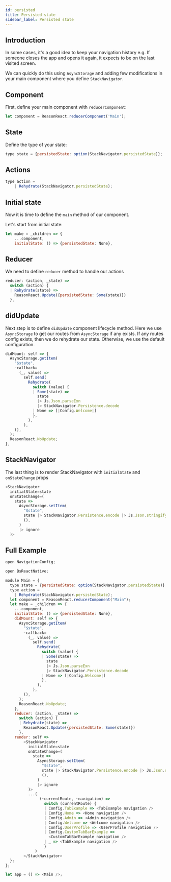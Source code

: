 ```yaml
---
id: persisted
title: Persisted state
sidebar_label: Persisted state
---
```


## Introduction

In some cases, it's a good idea to keep your navigation history e.g. If someone closes the app and opens it again, it expects to be on the last visited screen.

We can quickly do this using `AsyncStorage` and adding few modifications in your main component where you define `StackNavigator`.

## Component

First, define your main component with `reducerComponent`:

```js
let component = ReasonReact.reducerComponent('Main');
```

## State

Define the type of your state:

```js
type state = {persistedState: option(StackNavigator.persistedState)};
```

## Actions

```js
type action =
    | Rehydrate(StackNavigator.persistedState);
```

## Initial state

Now it is time to define the `main` method of our component.

Let's start from initial state:

```js
let make = _children => {
    ...component,
    initialState: () => {persistedState: None},
```

## Reducer

We need to define `reducer` method to handle our actions

```js
reducer: (action, _state) =>
  switch (action) {
  | Rehydrate(state) =>
    ReasonReact.Update({persistedState: Some(state)})
  },
```

## didUpdate

Next step is to define `didUpdate` component lifecycle method.
Here we use `AsyncStorage` to get our routes from `AsyncStorage` if any exists.
If any routes config exists, then we do rehydrate our state. Otherwise, we use the default configuration.

```js
didMount: self => {
  AsyncStorage.getItem(
    "$state",
    ~callback=
      (_, value) =>
        self.send(
          Rehydrate(
            switch (value) {
            | Some(state) =>
              state
              |> Js.Json.parseExn
              |> StackNavigator.Persistence.decode
            | None => [|Config.Welcome|]
            },
          ),
        ),
    (),
  );
  ReasonReact.NoUpdate;
},
```

## StackNavigator

The last thing is to render StackNavigator with `initialState` and `onStateChange` props

```js
<StackNavigator
  initialState=state
  onStateChange=(
    state =>
      AsyncStorage.setItem(
        "$state",
        state |> StackNavigator.Persistence.encode |> Js.Json.stringify,
        (),
      )
      |> ignore
  )>
```

## Full Example

```js
open NavigationConfig;

open BsReactNative;

module Main = {
  type state = {persistedState: option(StackNavigator.persistedState)};
  type action =
    | Rehydrate(StackNavigator.persistedState);
  let component = ReasonReact.reducerComponent("Main");
  let make = _children => {
    ...component,
    initialState: () => {persistedState: None},
    didMount: self => {
      AsyncStorage.getItem(
        "$state",
        ~callback=
          (_, value) =>
            self.send(
              Rehydrate(
                switch (value) {
                | Some(state) =>
                  state
                  |> Js.Json.parseExn
                  |> StackNavigator.Persistence.decode
                | None => [|Config.Welcome|]
                },
              ),
            ),
        (),
      );
      ReasonReact.NoUpdate;
    },
    reducer: (action, _state) =>
      switch (action) {
      | Rehydrate(state) =>
        ReasonReact.Update({persistedState: Some(state)})
      },
    render: self =>
        <StackNavigator
          initialState=state
          onStateChange=(
            state =>
              AsyncStorage.setItem(
                "$state",
                state |> StackNavigator.Persistence.encode |> Js.Json.stringify,
                (),
              )
              |> ignore
          )>
          ...(
               (~currentRoute, ~navigation) =>
                 switch (currentRoute) {
                 | Config.TabExample => <TabExample navigation />
                 | Config.Home => <Home navigation />
                 | Config.Admin => <Admin navigation />
                 | Config.Welcome => <Welcome navigation />
                 | Config.UserProfile => <UserProfile navigation />
                 | Config.CustomTabBarExample =>
                   <CustomTabBarExample navigation />
                 | _ => <TabExample navigation />
                 }
             )
        </StackNavigator>
  };
};

let app = () => <Main />;
```
